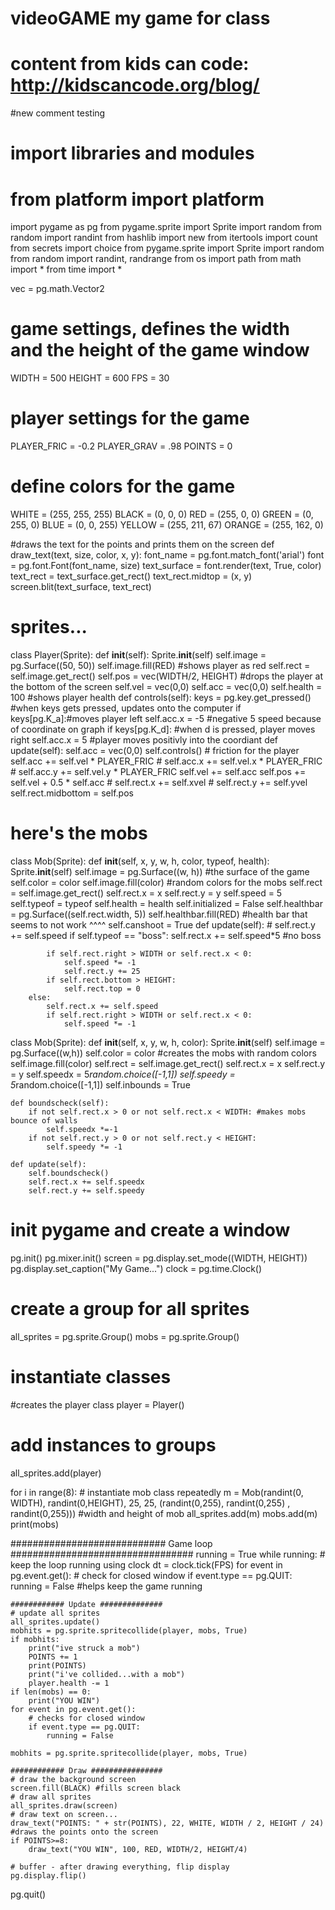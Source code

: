 # videoGAME my game for class
# content from kids can code: http://kidscancode.org/blog/
#new comment testing
# import libraries and modules
# from platform import platform
import pygame as pg
from pygame.sprite import Sprite
import random
from random import randint
from hashlib import new
from itertools import count
from secrets import choice
from pygame.sprite import Sprite
import random
from random import randint, randrange
from os import path
from math import *
from time import *

vec = pg.math.Vector2
# game settings, defines the width and the height of the game window
WIDTH = 500
HEIGHT = 600
FPS = 30

# player settings for the game 
PLAYER_FRIC = -0.2
PLAYER_GRAV = .98
POINTS = 0

# define colors for the game
WHITE = (255, 255, 255)
BLACK = (0, 0, 0)
RED = (255, 0, 0)
GREEN = (0, 255, 0)
BLUE = (0, 0, 255)
YELLOW = (255, 211, 67)
ORANGE = (255, 162, 0)

#draws the text for the points and prints them on the screen
def draw_text(text, size, color, x, y):
        font_name = pg.font.match_font('arial')
        font = pg.font.Font(font_name, size)
        text_surface = font.render(text, True, color)
        text_rect = text_surface.get_rect()
        text_rect.midtop = (x, y)
        screen.blit(text_surface, text_rect)

# sprites...
class Player(Sprite):
    def __init__(self):
        Sprite.__init__(self)
        self.image = pg.Surface((50, 50))
        self.image.fill(RED) #shows player as red
        self.rect = self.image.get_rect()
        self.pos = vec(WIDTH/2, HEIGHT) #drops the player at the bottom of the screen
        self.vel = vec(0,0)
        self.acc = vec(0,0)
        self.health = 100 #shows player health
    def controls(self):
        keys = pg.key.get_pressed() #when keys gets pressed, updates onto the computer
        if keys[pg.K_a]:#moves player left
            self.acc.x = -5 #negative 5 speed because of coordinate on graph
        if keys[pg.K_d]: #when d is pressed, player moves right
            self.acc.x = 5 #player moves positivly into the coordiant
    def update(self):
        self.acc = vec(0,0)
        self.controls()
        # friction for the player 
        self.acc += self.vel * PLAYER_FRIC
        # self.acc.x += self.vel.x * PLAYER_FRIC
        # self.acc.y += self.vel.y * PLAYER_FRIC
        self.vel += self.acc
        self.pos += self.vel + 0.5 * self.acc
        # self.rect.x += self.xvel
        # self.rect.y += self.yvel
        self.rect.midbottom = self.pos    

# here's the mobs
class Mob(Sprite):
    def __init__(self, x, y, w, h, color, typeof, health):
        Sprite.__init__(self)
        self.image = pg.Surface((w, h)) #the surface of the game
        self.color = color
        self.image.fill(color) #random colors for the mobs
        self.rect = self.image.get_rect()
        self.rect.x = x
        self.rect.y = y
        self.speed = 5
        self.typeof = typeof
        self.health = health
        self.initialized = False
        self.healthbar = pg.Surface((self.rect.width, 5))
        self.healthbar.fill(RED) #health bar that seems to not work ^^^^
        self.canshoot = True
    def update(self):
        # self.rect.y += self.speed
        if self.typeof == "boss":
            self.rect.x += self.speed*5 #no boss

            if self.rect.right > WIDTH or self.rect.x < 0:
                self.speed *= -1
                self.rect.y += 25
            if self.rect.bottom > HEIGHT:
                self.rect.top = 0
        else:
            self.rect.x += self.speed
            if self.rect.right > WIDTH or self.rect.x < 0:
                self.speed *= -1

class Mob(Sprite):
    def __init__(self, x, y, w, h, color):
        Sprite.__init__(self)
        self.image = pg.Surface((w,h))
        self.color = color #creates the mobs with random colors
        self.image.fill(color)
        self.rect = self.image.get_rect()
        self.rect.x = x
        self.rect.y = y
        self.speedx = 5*random.choice([-1,1])
        self.speedy = 5*random.choice([-1,1])
        self.inbounds = True

    def boundscheck(self):
        if not self.rect.x > 0 or not self.rect.x < WIDTH: #makes mobs bounce of walls
            self.speedx *=-1
        if not self.rect.y > 0 or not self.rect.y < HEIGHT:
            self.speedy *= -1
  
    def update(self):
        self.boundscheck()
        self.rect.x += self.speedx
        self.rect.y += self.speedy
      

# init pygame and create a window
pg.init()
pg.mixer.init()
screen = pg.display.set_mode((WIDTH, HEIGHT))
pg.display.set_caption("My Game...")
clock = pg.time.Clock()

# create a group for all sprites
all_sprites = pg.sprite.Group()
mobs = pg.sprite.Group()

# instantiate classes
#creates the player class
player = Player()


# add instances to groups
all_sprites.add(player)


for i in range(8):
    # instantiate mob class repeatedly
    m = Mob(randint(0, WIDTH), randint(0,HEIGHT), 25, 25, (randint(0,255), randint(0,255) , randint(0,255))) #width and height of mob
    all_sprites.add(m)
    mobs.add(m)
print(mobs)

############################ Game loop #################################
running = True
while running:
    # keep the loop running using clock
    dt = clock.tick(FPS)
    for event in pg.event.get():
        # check for closed window
        if event.type == pg.QUIT:
            running = False #helps keep the game running
    
    ############ Update ##############
    # update all sprites
    all_sprites.update()
    mobhits = pg.sprite.spritecollide(player, mobs, True)
    if mobhits:
        print("ive struck a mob")
        POINTS += 1
        print(POINTS)
        print("i've collided...with a mob")
        player.health -= 1
    if len(mobs) == 0:
        print("YOU WIN")
    for event in pg.event.get():
        # checks for closed window
        if event.type == pg.QUIT:
            running = False
   
    mobhits = pg.sprite.spritecollide(player, mobs, True)
    
    ############ Draw ################
    # draw the background screen
    screen.fill(BLACK) #fills screen black
    # draw all sprites
    all_sprites.draw(screen)
    # draw text on screen...
    draw_text("POINTS: " + str(POINTS), 22, WHITE, WIDTH / 2, HEIGHT / 24) #draws the points onto the screen
    if POINTS>=8:
        draw_text("YOU WIN", 100, RED, WIDTH/2, HEIGHT/4)

    # buffer - after drawing everything, flip display
    pg.display.flip()

pg.quit()
